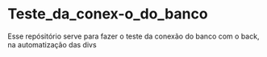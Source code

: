 # Teste_da_conex-o_do_banco
Esse repósitório serve para fazer o teste da conexão do banco com o back, na automatização das divs
